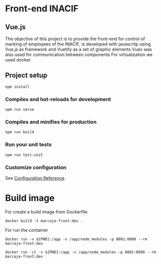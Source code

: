 # Front-end INACIF


## Vue.js
The objective of this project is to provide the front-end for control of marking of employees of the INACIF, is developed with javascritp using Vue.js as framework and Vuetify as a set of graphic elements 
Vuex was also used for communication between components 
For virtualization we used docker 

## Project setup
```
npm install
```

### Compiles and hot-reloads for development
```
npm run serve
```

### Compiles and minifies for production
```
npm run build
```

### Run your unit tests
```
npm run test:unit
```

### Customize configuration
See [Configuration Reference](https://cli.vuejs.org/config/).


# Build image

For create a build image from Dockerfile
```
docker build -t marcaje-front:dev .
```

For run the container
```
docker run -v ${PWD}:/app -v /app/node_modules -p 8081:8080 --rm marcaje-front:dev

docker run -it -v ${PWD}:/app -v /app/node_modules -p 8081:8080 --rm marcaje-front:dev

```
